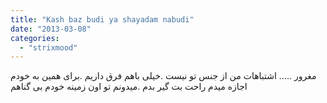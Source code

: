 ```yaml
---
title: "Kash baz budi ya shayadam nabudi"
date: "2013-03-08"
categories: 
  - "strixmood"
---
```


ﻣﻐﺮﻭﺭ ..... ﺍﺷﺘﺒﺎﻫﺎﺕ ﻣﻦ ﺍﺯ ﺟﻨﺲ ﺗﻮ ﻧﯿﺴﺖ .ﺧﯿﻠﯽ ﺑﺎﻫﻢ ﻓﺮﻕ ﺩﺍﺭﯾﻢ .ﺑﺮﺍﯼ ﻫﻤﯿﻦ ﺑﻪ ﺧﻮﺩﻡ ﺍﺟﺎﺯﻩ ﻣﯿﺪﻡ ﺭﺍﺣﺖ ﺑﺖ ﮔﯿﺮ ﺑﺪﻡ .ﻣﯿﺪﻭﻧﻢ ﺗﻮ ﺍﻭﻥ ﺯﻣﯿﻨﻪ ﺧﻮﺩﻡ ﺑﯽ ﮔﻨﺎﻫﻢ
